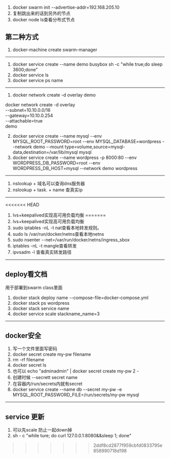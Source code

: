 1. docker swarm init --advertise-addr=192.168.205.10
2. 复制跳出来的话到另外的节点
3. docker node ls查看分布式节点

## 第二种方式
1. docker-machine create swarm-manager

---
1. docker service create --name demo busybox sh -c "while true;do sleep 3600;done"
2. docker service ls
3. docker service ps name
---
1. docker network create -d overlay demo



docker network create -d overlay \
  --subnet=10.10.0.0/16 \
  --gateway=10.10.0.254 \
  --attachable=true \
  demo


2. docker service create --name mysql --env MYSQL_ROOT_PASSWORD=root --env MYSQL_DATABASE=wordpress --network demo --mount type=volume,source=mysql-data,destination=/var/lib/mysql mysql
3. docker service create --name wordpress -p 8000:80 --env WORDPRESS_DB_PASSWORD=root --env WORDPRESS_DB_HOST=mysql --network demo wordpress 

---
1. nslookup + 域名可以查询dns服务器
2. nslookup + task. + name 查真实ip

---
<<<<<<< HEAD
1. lvs+keepalived实现高可用负载均衡
=======
1. lvs+keepalived实现高可用负载均衡
2. sudo iptables -nL -t nat查看本地转发规则。
3. sudo ls /var/run/docker/netns查看本地netns
4. sudo nsenter --net=/var/run/docker/netns/ingress_sbox
5. iptables -nL -t mangle查看转发
6. ipvsadm -l 查看真实转发路径

---
## deploy看文档
用于部署到swarm class里面  
1. docker stack deploy name --compose-file=docker-compose.yml
2. docker stack ps wordpress
3. docker stack service name
4. docker service scale stackname_name=3
---
## docker安全
1. 写一个文件里面写密码
2. docker secret create my-pw filename
3. rm -rf filename
4. docker secret ls
5. 也可以 echo "adminadmin" | docker secret create my-pw 2 - 
6. 创建时候 --secrett secret name
7. 在容器内/run/secrets内就有secret
8. docker service create --name db --secret my-pw -e MYSQL_ROOT_PASSWORD_FILE=/run/secrets/my-pw mysql

---
## service 更新
1. 可以先scale 防止一起down掉
2. sh - c "while ture; do curl 127.0.0.1:8080&&sleep 1; done"
>>>>>>> 2ddf8cd2877f959cbfd0833795e858990718d198
